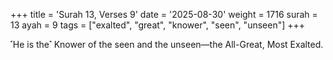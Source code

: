 +++
title = 'Surah 13, Verses 9'
date = '2025-08-30'
weight = 1716
surah = 13
ayah = 9
tags = ["exalted", "great", "knower", "seen", "unseen"]
+++

˹He is the˺ Knower of the seen and the unseen—the All-Great, Most Exalted.